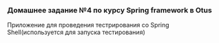 ### Домашнее задание №4 по курсу Spring framework в Otus

Приложение для проведения тестрирования со Spring Shell(используется для запуска тестирования)